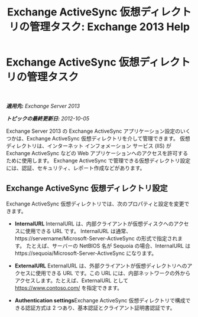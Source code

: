 ﻿---
title: 'Exchange ActiveSync 仮想ディレクトリの管理タスク: Exchange 2013 Help'
TOCTitle: Exchange ActiveSync 仮想ディレクトリの管理タスク
ms:assetid: f0b339b7-e184-4392-a133-20523183459d
ms:mtpsurl: https://technet.microsoft.com/ja-jp/library/Bb125170(v=EXCHG.150)
ms:contentKeyID: 49896547
ms.date: 04/24/2018
mtps_version: v=EXCHG.150
ms.translationtype: HT
---

# Exchange ActiveSync 仮想ディレクトリの管理タスク

 

_**適用先:** Exchange Server 2013_

_**トピックの最終更新日:** 2012-10-05_

Exchange Server 2013 の Exchange ActiveSync アプリケーション設定のいくつかは、Exchange ActiveSync 仮想ディレクトリを介して管理できます。 仮想ディレクトリは、インターネット インフォメーション サービス (IIS) が Exchange ActiveSync などの Web アプリケーションへのアクセスを許可するために使用します。 Exchange ActiveSync で管理できる仮想ディレクトリ設定には、認証、セキュリティ、レポート作成などがあります。

## Exchange ActiveSync 仮想ディレクトリ設定

Exchange ActiveSync 仮想ディレクトリでは、次のプロパティと設定を変更できます。

  - **InternalURL** InternalURL は、内部クライアントが仮想ディスクへのアクセスに使用できる URL です。 InternalURL は通常、https://servername/Microsoft-Server-ActiveSync の形式で指定されます。 たとえば、サーバーの NetBIOS 名が Sequoia の場合、InternalURL は https://sequoia/Microsoft-Server-ActiveSync になります。

  - **ExternalURL** ExternalURL は、外部クライアントが仮想ディレクトリへのアクセスに使用できる URL です。この URL には、内部ネットワークの外からアクセスします。たとえば、ExternalURL として https://www.contoso.com/ を指定できます。

  - **Authentication settings**Exchange ActiveSync 仮想ディレクトリで構成できる認証方式は 2 つあり、基本認証とクライアント証明書認証です。

